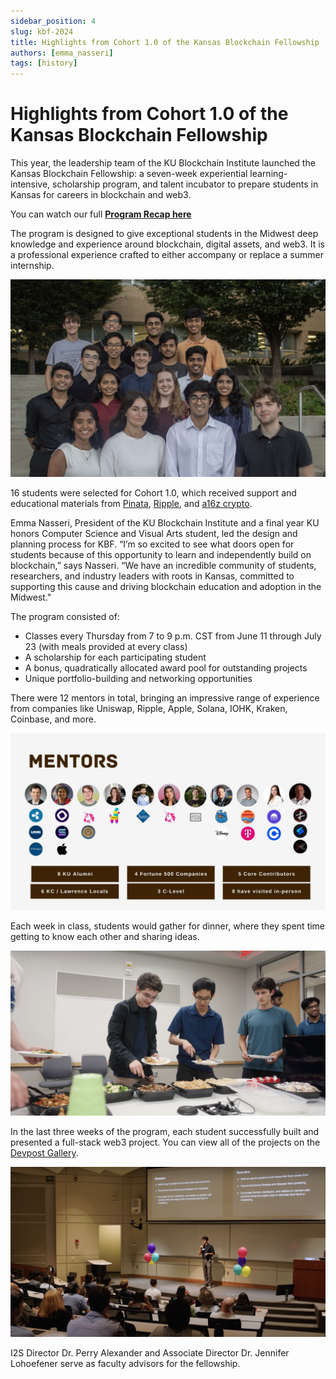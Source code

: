 ```yaml
---
sidebar_position: 4
slug: kbf-2024
title: Highlights from Cohort 1.0 of the Kansas Blockchain Fellowship
authors: [emma_nasseri]
tags: [history]
---
```


# Highlights from Cohort 1.0 of the Kansas Blockchain Fellowship

This year, the leadership team of the KU Blockchain Institute launched the Kansas Blockchain Fellowship: a seven-week experiential learning-intensive, scholarship program, and talent incubator to prepare students in Kansas for careers in blockchain and web3.

You can watch our full **[Program Recap here](https://www.youtube.com/watch?v=NCb_VALLJcw)**

The program is designed to give exceptional students in the Midwest deep knowledge and experience around blockchain, digital assets, and web3. It is a professional experience crafted to either accompany or replace a summer internship.

![Group Photo](group_photo.jpg)

<!-- truncate -->

16 students were selected for Cohort 1.0, which received support and educational materials from [Pinata](https://pinata.cloud/), [Ripple](https://ripple.com/), and [a16z crypto](https://a16zcrypto.com/).

Emma Nasseri, President of the KU Blockchain Institute and a final year KU honors Computer Science and Visual Arts student, led the design and planning process for KBF. “I’m so excited to see what doors open for students because of this opportunity to learn and independently build on blockchain,” says Nasseri. “We have an incredible community of students, researchers, and industry leaders with roots in Kansas, committed to supporting this cause and driving blockchain education and adoption in the Midwest."

The program consisted of:

- Classes every Thursday from 7 to 9 p.m. CST from June 11 through July 23 (with meals provided at every class)
- A scholarship for each participating student
- A bonus, quadratically allocated award pool for outstanding projects
- Unique portfolio-building and networking opportunities

There were 12 mentors in total, bringing an impressive range of experience from companies like Uniswap, Ripple, Apple, Solana, IOHK, Kraken, Coinbase, and more.

![KBF Mentors](mentors2.jpg)

Each week in class, students would gather for dinner, where they spent time getting to know each other and sharing ideas.

![Dinner](dinner.png)

In the last three weeks of the program, each student successfully built and presented a full-stack web3 project. You can view all of the projects on the [Devpost Gallery](https://kbf-capstones-24.devpost.com/project-gallery).

![Marco's Presentation](presentation.png)

I2S Director Dr. Perry Alexander and Associate Director Dr. Jennifer Lohoefener serve as faculty advisors for the fellowship.
